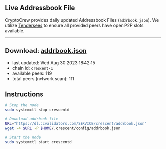 ## Live Addressbook File

CryptoCrew provides daily updated Addressbook Files (`addrbook.json`). We utilize [Tenderseed](https://github.com/binaryholdings/tenderseed) to ensure all provided peers have open P2P slots available.

---
**Download: [addrbook.json](https://dl.ccvalidators.com/SERVICE/crescent/addrbook.json)**
---

- last updated: Wed Aug 30 2023 18:42:15
- chain id: `crescent-1`
- available peers: 119
- total peers (network scan): 111

## Instructions
```sh
# Stop the node
sudo systemctl stop crescentd

# Download addrbook file
URL="https://dl.ccvalidators.com/SERVICE/crescent/addrbook.json"
wget -4 $URL -P $HOME/.crescent/config/addrbook.json

# Start the node
sudo systemctl start crescentd
```
